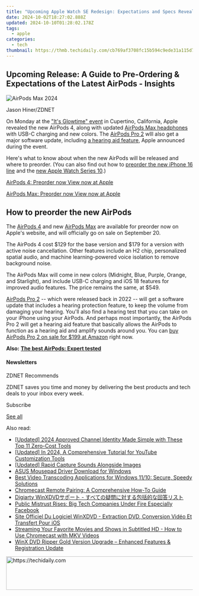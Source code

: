 ```yaml
---
title: "Upcoming Apple Watch SE Redesign: Expectations and Specs Revealed by Insiders"
date: 2024-10-02T18:27:02.888Z
updated: 2024-10-10T01:28:02.178Z
tags:
  - apple
categories:
  - tech
thumbnail: https://thmb.techidaily.com/cb769af3708fc15b594c9ede31a115d7b902d54d4fbcec56dcebaeb9d186f784.jpg
---
```


## Upcoming Release: A Guide to Pre-Ordering & Expectations of the Latest AirPods - Insights

![AirPods Max 2024](https://www.zdnet.com/a/img/resize/ac6c5705ff1a68cbb635e00202fd281cbf022aea/2024/09/09/f816827b-461b-40c1-95e1-37d2a1751969/img-0031.jpg?auto=webp&width=1280)

Jason Hiner/ZDNET

On Monday at the ["It's Glowtime" event](https://www.zdnet.com/article/everything-we-expect-at-apples-iphone-16-event-ai-features-airpods-apple-watch-series-10-more/) in Cupertino, California, Apple revealed the new AirPods 4, along with updated [AirPods Max headphones](https://www.zdnet.com/article/apples-new-airpods-max-feature-new-colors-and-the-charging-port-weve-all-been-waiting-for/) with USB-C charging and new colors. The [AirPods Pro 2](https://buy.geni.us/Proxy.ashx?TSID=368250&GR%5FURL=https%3A%2F%2Fwww.amazon.com%2FApple-Generation-Cancelling-Transparency-Personalized%2Fdp%2FB0D1XD1ZV3%2F%3Ftag%3Dzd-buy-button-20%26ascsubtag%3D%5F%5FCOM%5FCLICK%5FID%5F%5F%7Cfe5a7404-0f83-4769-b808-763bda66cef4%7Cdtp&dtb=1) wlll also get a major software update, including [a hearing aid feature](https://www.zdnet.com/article/your-airpods-pro-2-can-soon-double-as-over-the-counter-hearing-aids-heres-how/), Apple announced during the event.

Here's what to know about when the new AirPods will be released and where to preorder. (You can also find out how to [preorder the new iPhone 16 line](https://www.zdnet.com/article/when-is-the-iphone-16-coming-out-what-to-know-and-where-to-preorder/) and the [new Apple Watch Series 10](https://www.zdnet.com/article/when-are-the-new-apple-watches-coming-out-what-to-know-and-where-to-preorder/).)

[AirPods 4: Preorder now View now at Apple](https://apple.sjv.io/c/159047/435031/7613?&sharedid=zdnet&partnerpropertyid=1980086&u=https%3A%2F%2Fwww.apple.com%2Fshop%2Fbuy-airpods%2Fairpods-4&subId1=zd-%5F%5FCOM%5FCLICK%5FID%5F%5F-dtp)

[AirPods Max: Preorder now View now at Apple](https://apple.sjv.io/c/159047/435031/7613?&sharedid=zdnet&partnerpropertyid=1980086&u=https%3A%2F%2Fwww.apple.com%2Fshop%2Fbuy-airpods%2Fairpods-max&subId1=zd-%5F%5FCOM%5FCLICK%5FID%5F%5F-dtp)

## How to preorder the new AirPods

The [AirPods 4](https://apple.sjv.io/c/159047/435031/7613?&sharedid=zdnet&partnerpropertyid=1980086&u=https%3A%2F%2Fwww.apple.com%2Fshop%2Fbuy-airpods%2Fairpods-4&subId1=zd-%5F%5FCOM%5FCLICK%5FID%5F%5F-dtp) and new [AirPods Max](https://apple.sjv.io/c/159047/435031/7613?&sharedid=zdnet&partnerpropertyid=1980086&u=https%3A%2F%2Fwww.apple.com%2Fshop%2Fbuy-airpods%2Fairpods-max&subId1=zd-%5F%5FCOM%5FCLICK%5FID%5F%5F-dtp) are available for preorder now on Apple's website, and will officially go on sale on September 20\. 

The AirPods 4 cost $129 for the base version and $179 for a version with active noise cancellation. Other features include an H2 chip, personalized spatial audio, and machine learning-powered voice isolation to remove background noise. 

The AirPods Max will come in new colors (Midnight, Blue, Purple, Orange, and Starlight), and include USB-C charging and iOS 18 features for improved audio features. The price remains the same, at $549\. 

[AirPods Pro 2](https://buy.geni.us/Proxy.ashx?TSID=368250&GR%5FURL=https%3A%2F%2Fwww.amazon.com%2FApple-Generation-Cancelling-Transparency-Personalized%2Fdp%2FB0D1XD1ZV3%2F%3Ftag%3Dzd-buy-button-20%26ascsubtag%3D%5F%5FCOM%5FCLICK%5FID%5F%5F%7Cfe5a7404-0f83-4769-b808-763bda66cef4%7Cdtp&dtb=1) \-- which were released back in 2022 -- will get a software update that includes a hearing protection feature, to keep the volume from damaging your hearing. You'll also find a hearing test that you can take on your iPhone using your AirPods. And perhaps most importantly, the AirPods Pro 2 will get a hearing aid feature that basically allows the AirPods to function as a hearing aid and amplify sounds around you. You can [buy AirPods Pro 2 on sale for $199 at Amazon](https://buy.geni.us/Proxy.ashx?TSID=368250&GR%5FURL=https%3A%2F%2Fwww.amazon.com%2FApple-Generation-Cancelling-Transparency-Personalized%2Fdp%2FB0D1XD1ZV3%2F%3Ftag%3Dzd-buy-button-20%26ascsubtag%3D%5F%5FCOM%5FCLICK%5FID%5F%5F%7Cfe5a7404-0f83-4769-b808-763bda66cef4%7Cdtp&dtb=1) right now.

**Also:** [**The best AirPods: Expert tested**](https://www.zdnet.com/article/best-airpods/)

#### Newsletters

ZDNET Recommends

ZDNET saves you time and money by delivering the best products and tech deals to your inbox every week.

 Subscribe

[See all](https://www.zdnet.com/newsletters/)

<ins class="adsbygoogle"
     style="display:block"
     data-ad-format="autorelaxed"
     data-ad-client="ca-pub-7571918770474297"
     data-ad-slot="1223367746"></ins>

<ins class="adsbygoogle"
     style="display:block"
     data-ad-client="ca-pub-7571918770474297"
     data-ad-slot="8358498916"
     data-ad-format="auto"
     data-full-width-responsive="true"></ins>

<span class="atpl-alsoreadstyle">Also read:</span>
<div><ul>
<li><a href="https://youtube-web.techidaily.com/ed-2024-approved-channel-identity-made-simple-with-these-top-11-zero-cost-tools/"><u>[Updated] 2024 Approved Channel Identity Made Simple with These Top 11 Zero-Cost Tools</u></a></li>
<li><a href="https://facebook-record-videos.techidaily.com/updated-in-2024-a-comprehensive-tutorial-for-youtube-customization-tools/"><u>[Updated] In 2024, A Comprehensive Tutorial for YouTube Customization Tools</u></a></li>
<li><a href="https://screen-mirroring-recording.techidaily.com/updated-rapid-capture-sounds-alongside-images/"><u>[Updated] Rapid Capture Sounds Alongside Images</u></a></li>
<li><a href="https://hardware-updates.techidaily.com/asus-mousepad-driver-download-for-windows/"><u>ASUS Mousepad Driver Download for Windows</u></a></li>
<li><a href="https://eaxpv-info.techidaily.com/best-video-transcoding-applications-for-windows-1110-secure-speedy-solutions/"><u>Best Video Transcoding Applications for Windows 11/10: Secure, Speedy Solutions</u></a></li>
<li><a href="https://tech-renaissance.techidaily.com/chromecast-remote-pairing-a-comprehensive-how-to-guide/"><u>Chromecast Remote Pairing: A Comprehensive How-To Guide</u></a></li>
<li><a href="https://eaxpv-info.techidaily.com/1725288748578-digiarty-winxdvd/"><u>Digiarty WinXDVDサポート - すべての疑問に対する包括的な回答リスト</u></a></li>
<li><a href="https://facebook.techidaily.com/public-mistrust-rises-big-tech-companies-under-fire-especially-facebook/"><u>Public Mistrust Rises: Big Tech Companies Under Fire Especially Facebook</u></a></li>
<li><a href="https://eaxpv-info.techidaily.com/site-officiel-du-logiciel-winxdvd-extraction-dvd-conversion-video-et-transfert-pour-ios/"><u>Site Officiel Du Logiciel WinXDVD - Extraction DVD, Conversion Vidéo Et Transfert Pour iOS</u></a></li>
<li><a href="https://eaxpv-info.techidaily.com/streaming-your-favorite-movies-and-shows-in-subtitled-hd-how-to-use-chromecast-with-mkv-videos/"><u>Streaming Your Favorite Movies and Shows in Subtitled HD - How to Use Chromecast with MKV Videos</u></a></li>
<li><a href="https://eaxpv-info.techidaily.com/winx-dvd-ripper-gold-version-upgrade-enhanced-features-and-registration-update/"><u>WinX DVD Ripper Gold Version Upgrade – Enhanced Features & Registration Update</u></a></li>
</ul></div>

<!-- affiliate ads begin -->
<a href="https://appsumo.8odi.net/c/5597632/2100530/7443" target="_top" id="2100530">
  <img src="//a.impactradius-go.com/display-ad/7443-2100530" border="0" alt="https://techidaily.com" width="728" height="90"/>
</a>
<img height="0" width="0" src="https://appsumo.8odi.net/i/5597632/2100530/7443" style="position:absolute;visibility:hidden;" border="0" />
<!-- affiliate ads end -->

